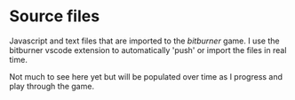 # Source files

Javascript and text files that are imported to the _bitburner_ game. I use the bitburner vscode extension to automatically 'push' or import the files in real time.

Not much to see here yet but will be populated over time as I progress and play through the game.
